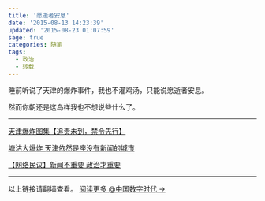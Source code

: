 ```yaml
---
title: '愿逝者安息'
date: '2015-08-13 14:23:39'
updated: '2015-08-23 01:07:59'
sage: true
categories: 随笔
tags:
  - 政治
  - 转载
---
```


睡前听说了天津的爆炸事件，我也不灌鸡汤，只能说愿逝者安息。

然而你朝还是这鸟样我也不想说些什么了。

-----

[天津爆炸图集【追责未到，禁令先行】](http://www.letscorp.net/archives/93205)

[塘沽大爆炸 天津依然是座没有新闻的城市](http://chinadigitaltimes.net/chinese/2015/08/%E6%B8%A9%E5%AE%B6%E8%A1%97-%E5%A1%98%E6%B2%BD%E5%A4%A7%E7%88%86%E7%82%B8-%E5%A4%A9%E6%B4%A5%E4%BE%9D%E7%84%B6%E6%98%AF%E5%BA%A7%E6%B2%A1%E6%9C%89%E6%96%B0%E9%97%BB%E7%9A%84%E5%9F%8E%E5%B8%82/)

[【网络民议】新闻不重要 政治才重要](http://chinadigitaltimes.net/chinese/2015/08/%E3%80%90%E7%BD%91%E7%BB%9C%E6%B0%91%E8%AE%AE%E3%80%91%E6%96%B0%E9%97%BB%E4%B8%8D%E9%87%8D%E8%A6%81-%E6%94%BF%E6%B2%BB%E6%89%8D%E9%87%8D%E8%A6%81/)

-----

以上链接请翻墙查看。 [阅读更多 @中国数字时代 ->](http://chinadigitaltimes.net/chinese/tag/%E5%A4%A9%E6%B4%A5%E7%88%86%E7%82%B8/)
